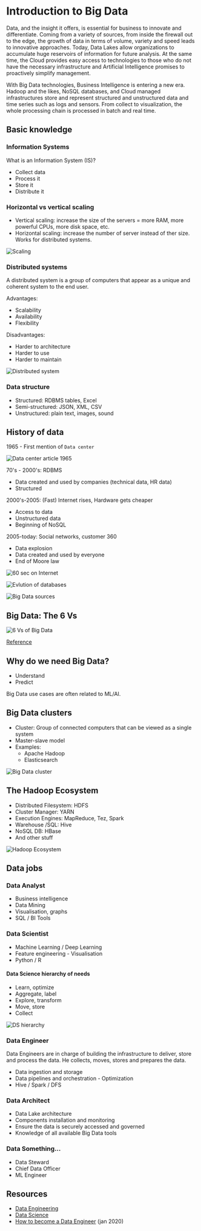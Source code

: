 # Introduction to Big Data

Data, and the insight it offers, is essential for business to innovate and differentiate. Coming from a variety of sources, from inside the firewall out to the edge, the growth of data in terms of volume, variety and speed leads to innovative approaches. Today, Data Lakes allow organizations to accumulate huge reservoirs of information for future analysis. At the same time, the Cloud provides easy access to technologies to those who do not have the necessary infrastructure and Artificial Intelligence promises to proactively simplify management.

With Big Data technologies, Business Intelligence is entering a new era. Hadoop and the likes, NoSQL databases, and Cloud managed infrastructures store and represent structured and unstructured data and time series such as logs and sensors. From collect to visualization, the whole processing chain is processed in batch and real time.

## Basic knowledge

### Information Systems

What is an Information System (IS)?

- Collect data
- Process it
- Store it
- Distribute it

### Horizontal vs vertical scaling

- Vertical scaling: increase the size of the servers = more RAM, more powerful CPUs, more disk space, etc.
- Horizontal scaling: increase the number of server instead of ther size. Works for distributed systems.

![Scaling](./assets/scaling.png)

### Distributed systems

A distributed system is a group of computers that appear as a unique and coherent system to the end user.

Advantages:

- Scalability
- Availability
- Flexibility

Disadvantages:

- Harder to architecture
- Harder to use
- Harder to maintain

![Distributed system](./assets/distributed_systems.jpeg)

### Data structure

- Structured: RDBMS tables, Excel
- Semi-structured: JSON, XML, CSV
- Unstructured: plain text, images, sound

## History of data

1965 - First mention of `Data center`

![Data center article 1965](./assets/data_center_plan_1965.png)

70's - 2000's: RDBMS

- Data created and used by companies (technical data, HR data)
- Structured

2000's-2005: (Fast) Internet rises, Hardware gets cheaper

- Access to data
- Unstructured data
- Beginning of NoSQL

2005-today: Social networks, customer 360

- Data explosion
- Data created and used by everyone
- End of Moore law

![60 sec on Internet](./assets/internet_minute_2016_2021.jpeg)

![Evlution of databases](./assets/DB-NoSQL-History.png)

![Big Data sources](./assets/big_data_sources.jpeg)

## Big Data: The 6 Vs

![6 Vs of Big Data](./assets/6vs.png)

[Reference](https://searchdatamanagement.techtarget.com/definition/big-data)

## Why do we need Big Data?

- Understand
- Predict

Big Data use cases are often related to ML/AI.

## Big Data clusters

- Cluster: Group of connected computers that can be viewed as a single system
- Master-slave model
- Examples:
  - Apache Hadoop
  - Elasticsearch

![Big Data cluster](assets/big-data-cluster.png)

## The Hadoop Ecosystem

- Distributed Filesystem: HDFS
- Cluster Manager: YARN
- Execution Engines: MapReduce, Tez, Spark
- Warehouse /SQL: Hive
- NoSQL DB: HBase
- And other stuff

![Hadoop Ecosystem](./assets/hadoop_ecosystem.png)

## Data jobs

### Data Analyst

- Business intelligence
- Data Mining
- Visualisation, graphs
- SQL / BI Tools

### Data Scientist

- Machine Learning / Deep Learning
- Feature engineering - Visualisation
- Python / R

#### Data Science hierarchy of needs

- Learn, optimize
- Aggregate, label
- Explore, transform
- Move, store
- Collect

![DS hierarchy](./assets/ds-hierarchy.png)

### Data Engineer

Data Engineers are in charge of building the infrastructure to deliver, store and process the data. He collects, moves, stores and prepares the data.

- Data ingestion and storage
- Data pipelines and orchestration - Optimization
- Hive / Spark / DFS

### Data Architect

- Data Lake architecture
- Components installation and monitoring
- Ensure the data is securely accessed and governed
- Knowledge of all available Big Data tools

### Data Something...

- Data Steward
- Chief Data Officer
- ML Engineer

## Resources

- [Data Engineering](https://www.adaltas.com/en/skills/data-engineering/)
- [Data Science](https://www.adaltas.com/en/skills/data-science/)
- [How to become a Data Engineer](https://khashtamov.com/en/how-to-become-a-data-engineer/) (jan 2020)

